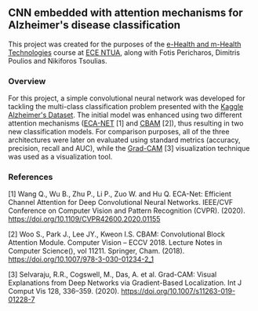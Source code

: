 ## CNN embedded with attention mechanisms for Alzheimer's disease classification 

This project was created for the purposes of the [e-Health and m-Health Technologies](https://www.biosim.ntua.gr/en/course/10) course at [ECE NTUA](https://www.ece.ntua.gr/en), along with Fotis Pericharos, Dimitris Poulios and Nikiforos Tsoulias. 

### Overview
For this project, a simple convolutional neural network was developed for tackling the multi-class classification problem presented with the [Kaggle Alzheimer's Dataset](https://www.kaggle.com/datasets/tourist55/alzheimers-dataset-4-class-of-images). The initial model was enhanced using two different attention mechanisms ([ECA-NET](https://blog.paperspace.com/attention-mechanisms-in-computer-vision-ecanet/) [1] and [CBAM](https://github.com/kobiso/CBAM-keras/blob/master/models/attention_module.py) [2]), thus resulting in two new classification models. For comparison purposes, all of the three architectures were later on evaluated using standard metrics (accuracy, precision, recall and AUC), while the [Grad-CAM](https://pyimagesearch.com/2020/03/09/grad-cam-visualize-class-activation-maps-with-keras-tensorflow-and-deep-learning/) [3] visualization technique was used as a visualization tool. 

### References 

[1] Wang Q., Wu B., Zhu P., Li P., Zuo W. and Hu Q. ECA-Net: Efficient Channel Attention for Deep Convolutional Neural Networks. IEEE/CVF Conference on Computer Vision and Pattern Recognition (CVPR). (2020). https://doi.org/10.1109/CVPR42600.2020.01155

[2] Woo S., Park J., Lee JY., Kweon I.S. CBAM: Convolutional Block Attention Module. Computer Vision – ECCV 2018. Lecture Notes in Computer Science(), vol 11211. Springer, Cham. (2018). https://doi.org/10.1007/978-3-030-01234-2_1

[3] Selvaraju, R.R., Cogswell, M., Das, A. et al. Grad-CAM: Visual Explanations from Deep Networks via Gradient-Based Localization. Int J Comput Vis 128, 336–359. (2020). https://doi.org/10.1007/s11263-019-01228-7
